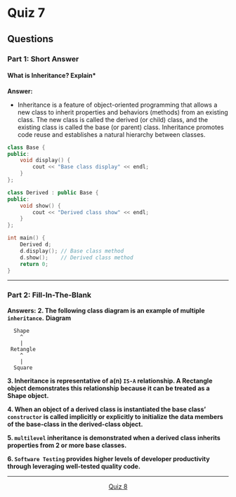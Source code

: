 # Quiz 7

## Questions

### Part 1: Short Answer 
#### **What is Inheritance? Explain***
**Answer:**
- Inheritance is a feature of object-oriented programming that allows a new class to inherit properties and behaviors (methods) from an existing class. The new class is called the derived (or child) class, and the existing class is called the base (or parent) class. Inheritance promotes code reuse and establishes a natural hierarchy between classes.
```c++
class Base {
public:
    void display() {
        cout << "Base class display" << endl;
    }
};

class Derived : public Base {
public:
    void show() {
        cout << "Derived class show" << endl;
    }
};

int main() {
    Derived d;
    d.display(); // Base class method
    d.show();    // Derived class method
    return 0;
}
```

---
### Part 2: Fill-In-The-Blank

**Answers:**
**2. The following class diagram is an example of multiple `inheritance`.**
**Diagram**
```
  Shape
    ^
    |
 Retangle
    ^
    |
  Square

```

**3. Inheritance is representative of a(n) `IS-A` relationship. A Rectangle object demonstrates this relationship because it can be treated as a Shape object.**

**4. When an object of a derived class is instantiated the base class’ `constructor` is called implicitly or explicitly to initialize the data members of the base-class in the derived-class object.**

**5. `multilevel` inheritance is demonstrated when a derived class inherits properties from 2 or more base classes.**

**6. `Software Testing` provides higher levels of developer productivity through leveraging well-tested quality code.**


---

<p align= "center">
  <a href="https://github.com/MarkShinozaki/CPTS122-DataStructures/tree/Quizzes/Quiz%208">Quiz 8</a>
</p>








































